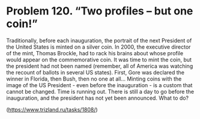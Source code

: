 # Problem 120. “Two profiles – but one coin!”

Traditionally, before each inauguration, the portrait of the next President of the United States is minted on a silver coin. In 2000, the executive director of the mint, Thomas Brockle, had to rack his brains about whose profile would appear on the commemorative coin. It was time to mint the coin, but the president had not been named (remember, all of America was watching the recount of ballots in several US states). First, Gore was declared the winner in Florida, then Bush, then no one at all... Minting coins with the image of the US President - even before the inauguration - is a custom that cannot be changed. Time is running out. There is still a day to go before the inauguration, and the president has not yet been announced. What to do?

(https://www.trizland.ru/tasks/1808/)